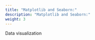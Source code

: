 ```yaml
---
title: "Matplotlib and Seaborn:"
description: "Matplotlib and Seaborn:"
weight: 3
---
```


Data visualization